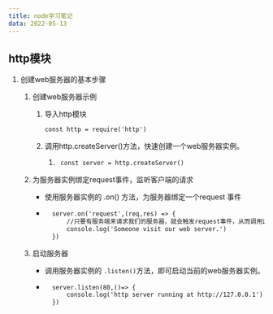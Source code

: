 ```yaml
---
title: node学习笔记
data: 2022-05-13
---
```


## http模块

1. 创建web服务器的基本步骤

    1. 创建web服务器示例

        1. 导入http模块

            ```html
            const http = require('http')
            ```

        2. 调用http.createServer()方法，快速创建一个web服务器实例。

            1. ```html
                const server = http.createServer()
                ```

    2. 为服务器实例绑定request事件，监听客户端的请求

        * 使用服务器实例的 .on() 方法，为服务器绑定一个request 事件

        * ```html
            server.on('request',(req,res) => {
            	//只要有服务端来请求我们的服务器，就会触发request事件，从而调用这个事件处理函数。
            	console.log('Someone visit our web server.')
            })
            ```

    3. 启动服务器

        * 调用服务器实例的 `.listen()`方法，即可启动当前的web服务器实例。

        * ```html
            server.listen(80,()=> {
            	console.log('http server running at http://127.0.0.1')
            })
            ```

